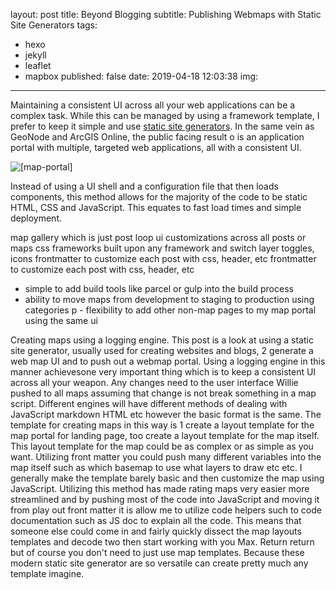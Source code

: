 layout: post
title: Beyond Blogging
subtitle: Publishing Webmaps with Static Site Generators
tags:
  - hexo
  - jekyll
  - leaflet
  - mapbox
published: false
date: 2019-04-18 12:03:38
img:
---
Maintaining a consistent UI across all your web applications can be a complex task. While this can be managed by using a framework template, I prefer to keep it simple and use [static site generators](https://www.staticgen.io). In the same vein as GeoNode and ArcGIS Online, the public facing result o is an application portal with multiple, targeted web applications, all with a consistent UI.

![[map-portal]](/assets/img/coz-map-portal.png)

Instead of using a UI shell and a configuration file that then loads components, this method allows for the majority of the code to be static HTML, CSS and JavaScript. This equates to fast load times and simple deployment. 

map gallery which is just post loop
ui customizations across all posts or maps
css frameworks built upon any framework and switch
 layer toggles, icons
 frontmatter to customize each post with css, header, etc
 frontmatter to customize each post with css, header, etc
 - simple to add build tools like parcel or gulp into the build process
 - ability to move maps from development to staging to production using categories
p - flexibility to add other non-map pages to my map portal using the same ui

Creating maps using a logging engine. This post is a look at using a static site generator, usually used for creating websites and blogs, 2 generate a web map UI and to push out a webmap portal. Using a logging engine in this manner achievesone very important thing which is to keep a consistent UI across all your weapon. Any changes need to the user interface Willie pushed to all maps assuming that change is not break something in a map script. Different engines will have different methods of dealing with JavaScript markdown HTML etc however the basic format is the same. The template for creating maps in this way is 1 create a layout template for the map portal for landing page, too create a layout template for the map itself. This layout template for the map could be as complex or as simple as you want. Utilizing front matter you could push many different variables into the map itself such as which basemap to use what layers to draw etc etc. I generally make the template barely basic and then customize the map using JavaScript. Utilizing this method has made rating maps very easier more streamlined and by pushing most of the code into JavaScript and moving it from play out front matter it is allow me to utilize code helpers such to code documentation such as JS doc to explain all the code. This means that someone else could come in and fairly quickly dissect the map layouts templates and decode two then start working with you Max. Return return but of course you don't need to just use map templates. Because these modern static site generator are so versatile can create pretty much any template imagine.